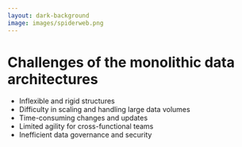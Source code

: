 ```yaml
---
layout: dark-background
image: images/spiderweb.png
--- 
```

# Challenges of the monolithic data architectures
<v-clicks>

- Inflexible and rigid structures
- Difficulty in scaling and handling large data volumes
- Time-consuming changes and updates
- Limited agility for cross-functional teams
- Inefficient data governance and security

</v-clicks>

<Footer/>

<!--
- Monolithic data architectures often have tightly coupled components, making it hard to modify or extend them without
  impacting the entire system.
- As data volumes grow, monolithic architectures struggle to scale horizontally and can suffer from performance 
  bottlenecks.
- Due to the interconnected nature of components, making changes or updates to one part of the system can require 
  extensive coordination and can be time-consuming.
- Engineering teams must collaborate closely and rely on centralized decision-making, which can slow down the 
development process and limit the agility of teams to respond to changing requirements.
- With a centralized approach to data management, ensuring proper governance and security can be challenging as it requires strict coordination and oversight across teams and data pipelines.
-->